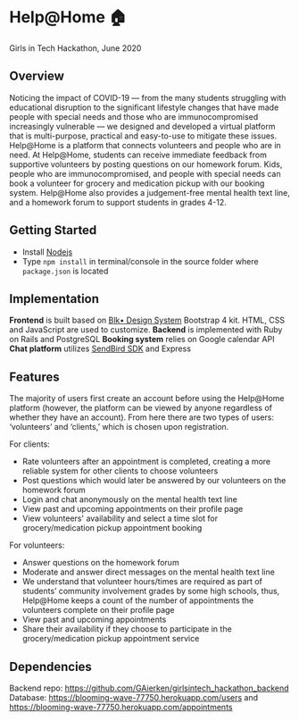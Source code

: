 # Help@Home :house:
Girls in Tech Hackathon, June 2020

## Overview
Noticing the impact of COVID-19 — from the many students struggling with educational disruption to the significant lifestyle changes that have made people with special needs and those who are immunocompromised increasingly vulnerable — we designed and developed a virtual platform that is multi-purpose, practical and easy-to-use to mitigate these issues. Help@Home is a platform that connects volunteers and people who are in need. At Help@Home, students can receive immediate feedback from supportive volunteers by posting questions on our homework forum. Kids, people who are immunocompromised, and people with special needs can book a volunteer for grocery and medication pickup with our booking system. Help@Home also provides a judgement-free mental health text line, and a homework forum to support students in grades 4-12.

## Getting Started
* Install [Nodejs](https://nodejs.org/en/)
* Type `npm install` in terminal/console in the source folder where `package.json` is located

## Implementation
**Frontend** is built based on [Blk• Design  System](http://demos.creative-tim.com/blk-design-system/index.html) Bootstrap 4 kit. HTML, CSS and JavaScript are used to customize.
**Backend** is implemented with Ruby on Rails and PostgreSQL
**Booking system** relies on Google calendar API
**Chat platform** utilizes [SendBird SDK](https://github.com/sendbird/SendBird-SDK-JavaScript) and Express

## Features
The majority of users first create an account before using the Help@Home platform (however, the platform can be viewed by anyone regardless of whether they have an account). From here there are two types of users: ‘volunteers’ and ‘clients,’ which is chosen upon registration.

For clients:
* Rate volunteers after an appointment is completed, creating a more reliable system for other clients to choose volunteers
* Post questions which would later be answered by our volunteers on the homework forum
* Login and chat anonymously on the mental health text line
* View past and upcoming appointments on their profile page
* View volunteers' availability and select a time slot for grocery/medication pickup appointment booking

For volunteers:
* Answer questions on the homework forum
* Moderate and answer direct messages on the mental health text line
* We understand that volunteer hours/times are required as part of students’ community involvement grades by some high schools, thus, Help@Home keeps a count of the number of appointments the volunteers complete on their profile page
* View past and upcoming appointments
* Share their availability if they choose to participate in the grocery/medication pickup appointment service


## Dependencies
Backend repo: https://github.com/GAierken/girlsintech_hackathon_backend
Database:  https://blooming-wave-77750.herokuapp.com/users and https://blooming-wave-77750.herokuapp.com/appointments


